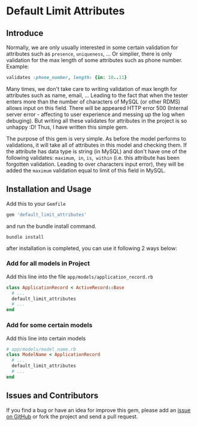 # Default Limit Attributes

## Introduce

Normally, we are only usually interested in some certain validation for attributes such as `presence`, `uniqueness`, ... Or simplier, there is only validation for the max length of some attributes such as phone number. Example:

```ruby
validates :phone_number, length: {in: 10..11}
```

Many times, we don't take care to writing validation of max length for attributes such as name, email, ... Leading to the fact that when the tester enters more than the number of characters of MySQL (or other RDMS) allows input on this field. There will be appeared HTTP error 500 (Internal server error - affecting to user experience and messing up the log when debuging). But writing all these validates for attributes in the project is so unhappy :D! Thus, I have written this simple gem.

The purpose of this gem is very simple. As before the model performs to validations, it will take all of attributes in this model and checking them. If the attribute has data type is string (in MySQL) and don't have one of the following validates: `maximum`,` in`, `is`,` within` (i.e. this attribute has been forgotten validation. Leading to over characters input error), they will be added the `maximum` validation equal to limit of this field in MySQL.


## Installation and Usage

Add this to your `Gemfile`

```ruby
gem 'default_limit_attributes'
```

and run the bundle install command.

```
bundle install
```


after installation is completed, you can use it following 2 ways below:

### Add for all models in Project

Add this line into the file `app/models/application_record.rb`

```ruby
class ApplicationRecord < ActiveRecord::Base
  # ...
  default_limit_attributes
  # ...
end

```

### Add for some certain models

Add this line into certain models

```ruby
# app/models/model_name.rb
class ModelName < ApplicationRecord
  # ...
  default_limit_attributes
  # ...
end
```

## Issues and Contributors

If you find a bug or have an idea for improve this gem, please add an [issue on GitHub](https://github.com/namnv609/default_limit_attributes/issues) or fork the project and send a pull request.
